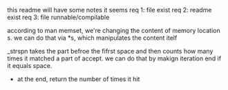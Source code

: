 this readme will have some notes
it seems 
req 1: file exist
req 2: readme exist
req 3: file runnable/compilable

according to man memset, we're changing the content of memory location s. we can do that via *s, which manipulates the content itelf


_strspn takes the part befroe the fifrst space and then counts how many times it matched a part of accept. we can do that by makign iteration end if it equals space.
- at the end, return the number of times it hit
